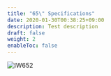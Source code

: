 ```yaml
---
title: "65\" Specifications"
date: 2020-01-30T00:38:25+09:00
description: Test description
draft: false
weight: 2
enableToc: false
---
```


![IW652](/images/IW652_font_low.png)